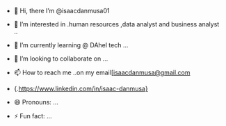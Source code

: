 - 👋 Hi, there I’m @isaacdanmusa01
- 👀 I’m interested in .human resources ,data analyst and business analyst ..
- 🌱 I’m currently learning @ DAhel tech ...
- 💞️ I’m looking to collaborate on ...
- 📫 How to reach me ..on my email[isaacdanmusa@gmail.com
- {.https://www.linkedin.com/in/isaac-danmusa}

- 😄 Pronouns: ...
- ⚡ Fun fact: ...

<!---
isaacdanmusa01/isaacdanmusa01 is a ✨ special ✨ repository because its `README.md` (this file) appears on your GitHub profile.
You can click the Preview link to take a look at your changes.
--->
